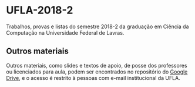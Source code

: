 # UFLA-2018-2
Trabalhos, provas e listas do semestre 2018-2 da graduação em Ciência da Computação na Universidade Federal de Lavras.

## Outros materiais
Outros materiais, como slides e textos de apoio, de posse dos professores ou licenciados para aula, podem ser encontrados no repositório do [Google Drive](https://drive.google.com/drive/folders/1vsxpIPEEi-TGx2oIiKvld6ZCJXXrrPjS?usp=sharing), e o acesso é restrito à pessoas com e-mail institucional da UFLA.
